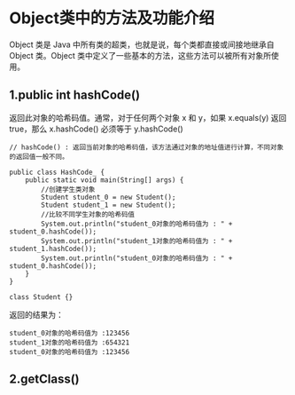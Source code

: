 <h1>Object类中的方法及功能介绍</h1>

Object 类是 Java 中所有类的超类，也就是说，每个类都直接或间接地继承自 Object 类。Object 类中定义了一些基本的方法，这些方法可以被所有对象所使用。 </br>

<h2>1.public int hashCode()</h2>

返回此对象的哈希码值。通常，对于任何两个对象 x 和 y，如果 x.equals(y) 返回 true，那么 x.hashCode() 必须等于 y.hashCode() </br>

```
// hashCode() : 返回当前对象的哈希码值，该方法通过对象的地址值进行计算，不同对象的返回值一般不同。

public class HashCode_ {
    public static void main(String[] args) {
        //创建学生类对象
        Student student_0 = new Student();
        Student student_1 = new Student();
        //比较不同学生对象的哈希码值
        System.out.println("student_0对象的哈希码值为 : " + student_0.hashCode());
        System.out.println("student_1对象的哈希码值为 : " + student_1.hashCode());
        System.out.println("student_0对象的哈希码值为 : " + student_0.hashCode());
    }
}

class Student {}
```

返回的结果为：

```
student_0对象的哈希码值为 :123456
student_1对象的哈希码值为 :654321
student_0对象的哈希码值为 :123456
```

<h2>2.getClass()</h2>

